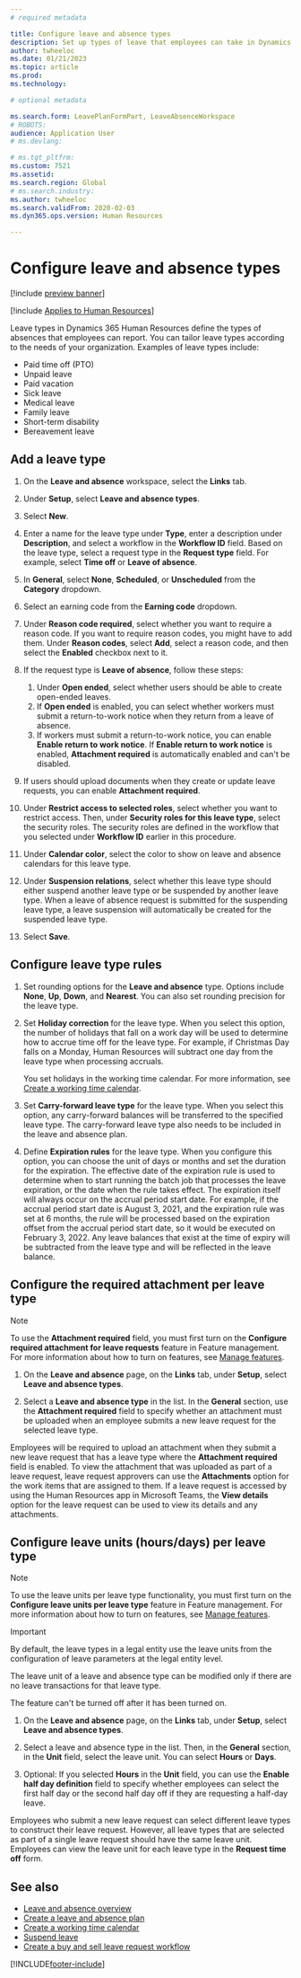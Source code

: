 ```yaml
---
# required metadata

title: Configure leave and absence types
description: Set up types of leave that employees can take in Dynamics 365 Human Resources.
author: twheeloc
ms.date: 01/21/2023
ms.topic: article
ms.prod: 
ms.technology: 

# optional metadata

ms.search.form: LeavePlanFormPart, LeaveAbsenceWorkspace
# ROBOTS: 
audience: Application User
# ms.devlang: 

# ms.tgt_pltfrm: 
ms.custom: 7521
ms.assetid: 
ms.search.region: Global
# ms.search.industry: 
ms.author: twheeloc
ms.search.validFrom: 2020-02-03
ms.dyn365.ops.version: Human Resources

---
```


# Configure leave and absence types

[!include [preview banner](../includes/preview-banner.md)]

[!include [Applies to Human Resources](../includes/applies-to-hr.md)]

Leave types in Dynamics 365 Human Resources define the types of absences that employees can report. You can tailor leave types according to the needs of your organization. Examples of leave types include:

- Paid time off (PTO)
- Unpaid leave
- Paid vacation
- Sick leave
- Medical leave
- Family leave
- Short-term disability
- Bereavement leave

## Add a leave type

1. On the **Leave and absence** workspace, select the **Links** tab.
2. Under **Setup**, select **Leave and absence types**.
3. Select **New**.
4. Enter a name for the leave type under **Type**, enter a description under **Description**, and select a workflow in the **Workflow ID** field. Based on the leave type, select a request type in the **Request type** field. For example, select **Time off** or **Leave of absence**.
5. In **General**, select **None**, **Scheduled**, or **Unscheduled** from the **Category** dropdown.
6. Select an earning code from the **Earning code** dropdown.
7. Under **Reason code required**, select whether you want to require a reason code. If you want to require reason codes, you might have to add them. Under **Reason codes**, select **Add**, select a reason code, and then select the **Enabled** checkbox next to it.
8. If the request type is **Leave of absence**, follow these steps:

      1. Under **Open ended**, select whether users should be able to create open-ended leaves.
      2. If **Open ended** is enabled, you can select whether workers must submit a return-to-work notice when they return from a leave of absence.
      3. If workers must submit a return-to-work notice, you can enable **Enable return to work notice**. If **Enable return to work notice** is enabled, **Attachment required** is automatically enabled and can't be disabled.

9. If users should upload documents when they create or update leave requests, you can enable **Attachment required**.
10. Under **Restrict access to selected roles**, select whether you want to restrict access. Then, under **Security roles for this leave type**, select the security roles. The security roles are defined in the workflow that you selected under **Workflow ID** earlier in this procedure.
11. Under **Calendar color**, select the color to show on leave and absence calendars for this leave type.
11. Under **Suspension relations**, select whether this leave type should either suspend another leave type or be suspended by another leave type. When a leave of absence request is submitted for the suspending leave type, a leave suspension will automatically be created for the suspended leave type.
12. Select **Save**.

## Configure leave type rules

1. Set rounding options for the **Leave and absence** type. Options include **None**, **Up**, **Down**, and **Nearest**. You can also set rounding precision for the leave type.
2. Set **Holiday correction** for the leave type. When you select this option, the number of holidays that fall on a work day will be used to determine how to accrue time off for the leave type. For example, if Christmas Day falls on a Monday, Human Resources will subtract one day from the leave type when processing accruals.

   You set holidays in the working time calendar. For more information, see [Create a working time calendar](hr-leave-and-absence-working-time-calendar.md).
   
 3. Set **Carry-forward leave type** for the leave type. When you select this option, any carry-forward balances will be transferred to the specified leave type. The carry-forward leave type also needs to be included in the leave and absence plan. 
 
4. Define **Expiration rules** for the leave type. When you configure this option, you can choose the unit of days or months and set the duration for the expiration. The effective date of the expiration rule is used to determine when to start running the batch job that processes the leave expiration, or the date when the rule takes effect. The expiration itself will always occur on the accrual period start date. For example, if the accrual period start date is August 3, 2021, and the expiration rule was set at 6 months, the rule will be processed based on the expiration offset from the accrual period start date, so it would be executed on February 3, 2022. Any leave balances that exist at the time of expiry will be subtracted from the leave type and will be reflected in the leave balance.
 
## Configure the required attachment per leave type

> [!NOTE]
> To use the **Attachment required** field, you must first turn on the **Configure required attachment for leave requests** feature in Feature management. For more information about how to turn on features, see [Manage features](hr-admin-manage-features.md).

1. On the **Leave and absence** page, on the **Links** tab, under **Setup**, select **Leave and absence types**.

2. Select a **Leave and absence type** in the list. In the **General** section, use the **Attachment required** field to specify whether an attachment must be uploaded when an employee submits a new leave request for the selected leave type. 

Employees will be required to upload an attachment when they submit a new leave request that has a leave type where the **Attachment required** field is enabled. To view the attachment that was uploaded as part of a leave request, leave request approvers can use the **Attachments** option for the work items that are assigned to them. If a leave request is accessed by using the Human Resources app in Microsoft Teams, the **View details** option for the leave request can be used to view its details and any attachments.

## Configure leave units (hours/days) per leave type

> [!NOTE]
> To use the leave units per leave type functionality, you must first turn on the **Configure leave units per leave type** feature in Feature management. For more information about how to turn on features, see [Manage features](hr-admin-manage-features.md).

> [!IMPORTANT]
> By default, the leave types in a legal entity use the leave units from the configuration of leave parameters at the legal entity level.
> 
> The leave unit of a leave and absence type can be modified only if there are no leave transactions for that leave type.
> 
> The feature can't be turned off after it has been turned on.

1. On the **Leave and absence** page, on the **Links** tab, under **Setup**, select **Leave and absence types**.

2. Select a leave and absence type in the list. Then, in the **General** section, in the **Unit** field, select the leave unit. You can select **Hours** or **Days**.

3. Optional: If you selected **Hours** in the **Unit** field, you can use the **Enable half day definition** field to specify whether employees can select the first half day or the second half day off if they are requesting a half-day leave.

Employees who submit a new leave request can select different leave types to construct their leave request. However, all leave types that are selected as part of a single leave request should have the same leave unit. Employees can view the leave unit for each leave type in the **Request time off** form.

## See also

- [Leave and absence overview](hr-leave-and-absence-overview.md)
- [Create a leave and absence plan](hr-leave-and-absence-plans.md)
- [Create a working time calendar](hr-leave-and-absence-working-time-calendar.md)
- [Suspend leave](hr-leave-and-absence-suspend-leave.md)
- [Create a buy and sell leave request workflow](hr-leave-and-absence-buy-sell-workflow.md)



[!INCLUDE[footer-include](../includes/footer-banner.md)]
